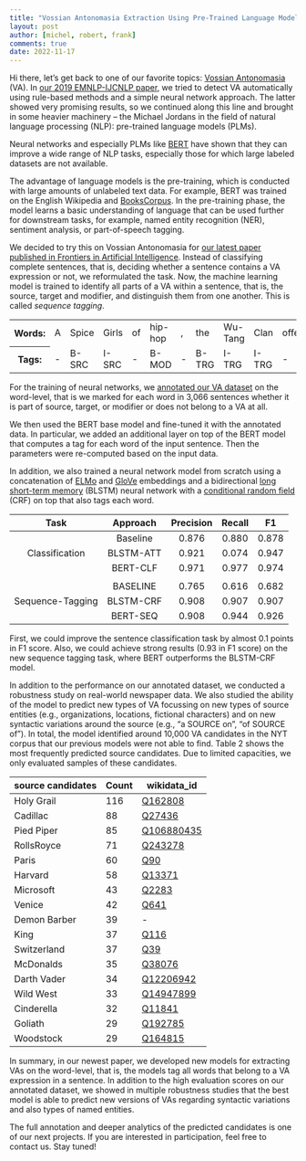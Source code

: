```yaml
---
title: "Vossian Antonomasia Extraction Using Pre-Trained Language Models"
layout: post
author: [michel, robert, frank]
comments: true
date: 2022-11-17
---
```


Hi there, let’s get back to one of our favorite topics: [Vossian
Antonomasia](https://vossanto.weltliteratur.net/) (VA).  In [our 2019
EMNLP-IJCNLP
paper](https://weltliteratur.net/vossian-antonomasia-next-level/), we
tried to detect VA automatically using rule-based methods and a simple
neural network approach. The latter showed very promising results, so
we continued along this line and brought in some heavier machinery –
the Michael Jordans in the field of natural language processing (NLP):
pre-trained language models (PLMs).

Neural networks and especially PLMs like
[BERT](https://aclanthology.org/N19-1423.pdf) have shown that they can
improve a wide range of NLP tasks, especially those for which large
labeled datasets are not available.

The advantage of language models is the pre-training, which is
conducted with large amounts of unlabeled text data. For example, BERT
was trained on the English Wikipedia and
[BooksCorpus](https://arxiv.org/pdf/1506.06724.pdf). In the
pre-training phase, the model learns a basic understanding of language
that can be used further for downstream tasks, for example, named
entity recognition (NER), sentiment analysis, or part-of-speech
tagging.

We decided to try this on Vossian Antonomasia for [our latest paper
published in Frontiers in Artificial
Intelligence](https://doi.org/10.3389/frai.2022.868249).  Instead of
classifying complete sentences, that is, deciding whether a sentence
contains a VA expression or not, we reformulated the task. Now, the
machine learning model is trained to identify all parts of a VA within
a sentence, that is, the source, target and modifier, and distinguish
them from one another. This is called *sequence tagging*.

<table>
  <tr>
    <th>Words:</th>
    <td>A</td>
    <td>Spice</td>
    <td>Girls</td>
    <td>of</td>
    <td>hip-hop</td>
    <td>,</td>
    <td>the</td>
    <td>Wu-Tang</td>
    <td>Clan</td>
    <td>offers</td>
    <td>something</td>
    <td>for</td>
    <td>every</td>
    <td>kind</td>
    <td>of</td>
    <td>rap</td>
    <td>fan</td>
  </tr>
  <tr>
    <th>Tags:</th>
    <td>-</td>
    <td>B-SRC</td>
    <td>I-SRC</td>
    <td>-</td>
    <td>B-MOD</td>
    <td>-</td>
    <td>B-TRG</td>
    <td>I-TRG</td>
    <td>I-TRG</td>
    <td>-</td>
    <td>-</td>
    <td>-</td>
    <td>-</td>
    <td>-</td>
    <td>-</td>
    <td>-</td>
    <td>-</td>
  </tr>
</table>

For the training of neural networks, we [annotated our VA
dataset](https://github.com/weltliteratur/vossanto/tree/master/frontiers)
on the word-level, that is we marked for each word in 3,066 sentences
whether it is part of source, target, or modifier or does not belong
to a VA at all.

We then used the BERT base model and fine-tuned it with the annotated
data. In particular, we added an additional layer on top of the BERT
model that computes a tag for each word of the input sentence. Then
the parameters were re-computed based on the input data.

In addition, we also trained a neural network model from scratch using
a concatenation of [ELMo](https://allenai.org/allennlp/software/elmo)
and [GloVe](https://nlp.stanford.edu/projects/glove/) embeddings and a
bidirectional [long short-term
memory](https://en.wikipedia.org/wiki/Long_short-term_memory) (BLSTM)
neural network with a [conditional random
field](https://en.wikipedia.org/wiki/Conditional_random_field) (CRF)
on top that also tags each word.

|       Task       |  Approach | Precision | Recall |   F1  |
|:----------------:|:---------:|:---------:|:------:|:-----:|
|                  | Baseline  |     0.876 |  0.880 | 0.878 |
| Classification   | BLSTM-ATT |     0.921 |  0.074 | 0.947 |
|                  | BERT-CLF  |     0.971 |  0.977 | 0.974 |
|		   |           |           |        |       |
|                  | BASELINE  |     0.765 |  0.616 | 0.682 |
| Sequence-Tagging | BLSTM-CRF |     0.908 |  0.907 | 0.907 |
|                  | BERT-SEQ  |     0.908 |  0.944 | 0.926 |

First, we could improve the sentence classification task by almost 0.1
points in F1 score.  Also, we could achieve strong results (0.93 in F1
score) on the new sequence tagging task, where BERT outperforms the
BLSTM-CRF model.

In addition to the performance on our annotated dataset, we conducted
a robustness study on real-world newspaper data. We also studied the
ability of the model to predict new types of VA focussing on new types
of source entities (e.g., organizations, locations, fictional
characters) and on new syntactic variations around the source (e.g.,
“a SOURCE on”, “of SOURCE of”). In total, the model identified around
10,000 VA candidates in the NYT corpus that our previous models were
not able to find. Table 2 shows the most frequently predicted source
candidates. Due to limited capacities, we only evaluated samples of
these candidates.

| source candidates | Count | wikidata_id						|
|-------------------|-------|-----------------------------------------------------------|
| Holy Grail        |   116 | [Q162808](https://www.wikidata.org/wiki/Q162808)		|
| Cadillac          |    88 | [Q27436](https://www.wikidata.org/wiki/Q27436)		|
| Pied Piper        |    85 | [Q106880435](https://www.wikidata.org/wiki/Q106880435)    |
| RollsRoyce        |    71 | [Q243278](https://www.wikidata.org/wiki/Q243278)          |
| Paris             |    60 | [Q90](https://www.wikidata.org/wiki/Q90)			|
| Harvard           |    58 | [Q13371](https://www.wikidata.org/wiki/Q13371)		|
| Microsoft         |    43 | [Q2283](https://www.wikidata.org/wiki/Q2283)		|
| Venice            |    42 | [Q641](https://www.wikidata.org/wiki/Q641)		|
| Demon Barber      |    39 | -								|
| King              |    37 | [Q116](https://www.wikidata.org/wiki/Q116)            |
| Switzerland       |    37 | [Q39](https://www.wikidata.org/wiki/Q39)			|
| McDonalds         |    35 | [Q38076](https://www.wikidata.org/wiki/Q38076)		|
| Darth Vader       |    34 | [Q12206942](https://www.wikidata.org/wiki/Q12206942)	|
| Wild West         |    33 | [Q14947899](https://www.wikidata.org/wiki/Q14947899)      |
| Cinderella        |    32 | [Q11841](https://www.wikidata.org/wiki/Q11841)            |
| Goliath           |    29 | [Q192785](https://www.wikidata.org/wiki/Q192785)		|
| Woodstock         |    29 | [Q164815](https://www.wikidata.org/wiki/Q164815)          |

In summary, in our newest paper, we developed new models for
extracting VAs on the word-level, that is, the models tag all words
that belong to a VA expression in a sentence.  In addition to the high
evaluation scores on our annotated dataset, we showed in multiple
robustness studies that the best model is able to predict new versions
of VAs regarding syntactic variations and also types of named
entities.

The full annotation and deeper analytics of the predicted candidates
is one of our next projects. If you are interested in participation,
feel free to contact us. Stay tuned!
